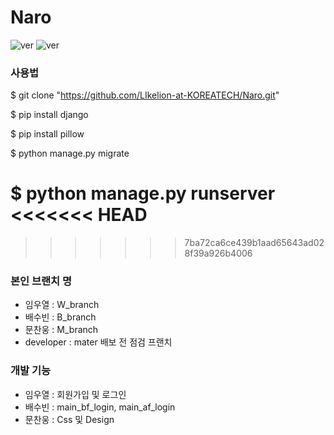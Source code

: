 # Naro

![ver](https://img.shields.io/badge/ver-Django==3.1.1-blue.svg)
![ver](https://img.shields.io/badge/ver-pillow-blue.svg)

### 사용법

$ git clone "https://github.com/LIkelion-at-KOREATECH/Naro.git"

$ pip install django

$ pip install pillow

$ python manage.py migrate

$ python manage.py runserver
<<<<<<< HEAD
=======

>>>>>>> 7ba72ca6ce439b1aad65643ad028f39a926b4006

### 본인 브랜치 명

 - 임우열 : W_branch
 - 배수빈 : B_branch
 - 문찬웅 : M_branch
 - developer : mater 배보 전 점검 프랜치

 ### 개발 기능

 - 임우열 : 회원가입 및 로그인
 - 배수빈 : main_bf_login, main_af_login
 - 문찬웅 : Css 및 Design
